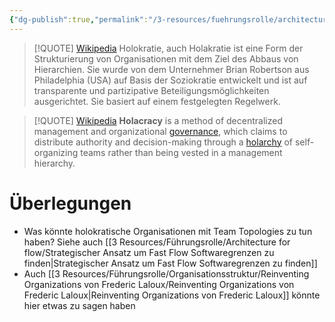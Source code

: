 ```yaml
---
{"dg-publish":true,"permalink":"/3-resources/fuehrungsrolle/architecture-for-flow/holokratische-teamstrukturen/","tags":["revisitMe"],"created":"2024-06-23T19:53:51.681+02:00","updated":"2024-05-21T08:23:19.978+02:00"}
---
```



> [!QUOTE] [Wikipedia](https://de.wikipedia.org/wiki/Holokratie)
> Holokratie, auch Holakratie ist eine Form der Strukturierung von Organisationen mit dem Ziel des Abbaus von Hierarchien. Sie wurde von dem Unternehmer Brian Robertson aus Philadelphia (USA) auf Basis der Soziokratie entwickelt und ist auf transparente und partizipative Beteiligungsmöglichkeiten ausgerichtet. Sie basiert auf einem festgelegten Regelwerk.

> [!QUOTE] [Wikipedia](https://en.wikipedia.org/wiki/Holacracy)
> **Holacracy** is a method of decentralized management and organizational [governance](https://en.wikipedia.org/wiki/Corporate_governance "Corporate governance"), which claims to distribute authority and decision-making through a [holarchy](https://en.wikipedia.org/wiki/Holarchy "Holarchy") of self-organizing teams rather than being vested in a management hierarchy.

# Überlegungen

- Was könnte holokratische Organisationen mit Team Topologies zu tun haben? Siehe auch [[3 Resources/Führungsrolle/Architecture for flow/Strategischer Ansatz um Fast Flow Softwaregrenzen zu finden\|Strategischer Ansatz um Fast Flow Softwaregrenzen zu finden]]
- Auch [[3 Resources/Führungsrolle/Organisationsstruktur/Reinventing Organizations von Frederic Laloux/Reinventing Organizations von Frederic Laloux\|Reinventing Organizations von Frederic Laloux]] könnte hier etwas zu sagen haben